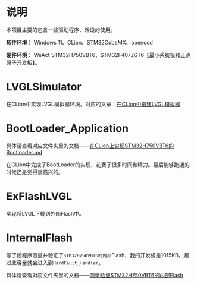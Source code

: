 # 说明

本项目主要的包含一些驱动程序、外设的使用。

**软件环境：** Windows 11、CLion、STM32CubeMX、openocd

**硬件环境：** WeAct STM32H750VBT6、STM32F407ZGT6【最小系统板和正点原子开发板】。


# LVGLSimulator

在CLion中实现LVGL模拟器环境。对应的文章：[在CLion中搭建LVGL模拟器](https://blog.csdn.net/qq_44656481/article/details/125208978?spm=1001.2014.3001.5501)

# BootLoader_Application

具体请查看对应文件夹里的文档——[在CLion上实现STM32H750VBT6的Bootloader.md](BootLoader_Application/在CLion上实现STM32H750VBT6的Bootloader.md)

在CLion中完成了BootLoader的实现，花费了很多时间和精力。最后能够跑通的时候还是觉得很高兴的。

# ExFlashLVGL

实现将LVGL下载到外部Flash中。

# InternalFlash

写了段程序测量并验证了`STM32H750VBT6的内部`Flash，我的开发板是1015KB，超过此容量就会进入到`HardFault_Handler`。

具体请查看对应文件夹里的文档——[测量验证STM32H750VBT6的内部Flash](InternalFlash/测量验证STM32H750VBT6的内部Flash.md)

